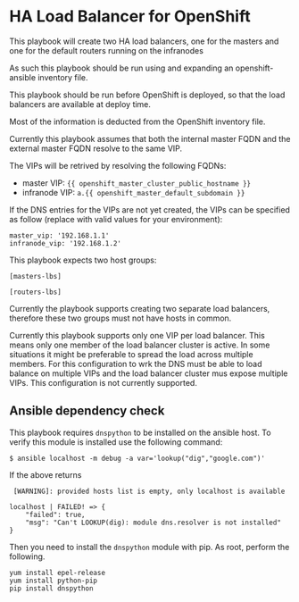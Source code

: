 # HA Load Balancer for OpenShift

This playbook will create two HA load balancers, one for the masters and one for the default routers running on the infranodes 

As such this playbook should be run using and expanding an openshift-ansible inventory file.

This playbook should be run before OpenShift is deployed, so that the load balancers are available at deploy time.

Most of the information is deducted from the OpenShift inventory file.

Currently this playbook assumes that both the internal master FQDN and the external master FQDN resolve to the same VIP.  

The VIPs will be retrived by resolving the following FQDNs:

- master VIP: `{{ openshift_master_cluster_public_hostname }}`
- infranode VIP: `a.{{ openshift_master_default_subdomain }}`

If the DNS entries for the VIPs are not yet created, the VIPs can be specified as follow (replace with valid values for your environment):
```
master_vip: '192.168.1.1'
infranode_vip: '192.168.1.2'
```

This playbook expects two host groups:
```
[masters-lbs]

[routers-lbs]
```
Currently the playbook supports creating two separate load balancers, therefore these two groups must not have hosts in common. 

Currently this playbook supports only one VIP per load balancer. This means only one member of the load balancer cluster is active. In some situations it might be preferable to spread the load across multiple members. For this configuration to wrk the DNS must be able to load balance on multiple VIPs and the load balancer cluster mus expose multiple VIPs. This configuration is not currently supported.

## Ansible dependency check

This playbook requires `dnspython` to be installed on the ansible host. To verify this module is installed use the following command:
``` 
$ ansible localhost -m debug -a var='lookup("dig","google.com")'
``` 
If the above returns  
```
 [WARNING]: provided hosts list is empty, only localhost is available

localhost | FAILED! => {
    "failed": true,                                                                                                                                                 
    "msg": "Can't LOOKUP(dig): module dns.resolver is not installed"                                                                                                
}   
```
Then you need to install the `dnspython` module with pip. As root, perform the following.

```
yum install epel-release  
yum install python-pip 
pip install dnspython
```
